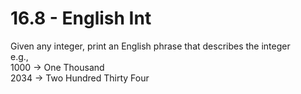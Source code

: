 # 16.8 - English Int

Given any integer, print an English phrase that describes the integer\
e.g.,\
1000 -> One Thousand\
2034 -> Two Hundred Thirty Four

